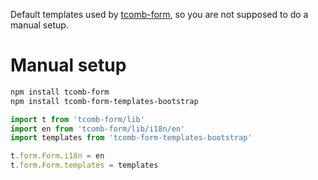 Default templates used by [tcomb-form](https://github.com/gcanti/tcomb-form), so you are not supposed to do a manual setup.

# Manual setup

```sh
npm install tcomb-form
npm install tcomb-form-templates-bootstrap
```

```js
import t from 'tcomb-form/lib'
import en from 'tcomb-form/lib/i18n/en'
import templates from 'tcomb-form-templates-bootstrap'

t.form.Form.i18n = en
t.form.Form.templates = templates
```